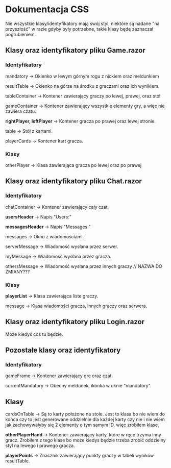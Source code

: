# Dokumentacja CSS

Nie wszystkie klasy/identyfikatory mają swój styl, niektóre są nadane "na przyszłość" w razie gdyby były potrzebne, takie klasy będę zaznaczał pogrubieniem.

## Klasy oraz identyfikatory pliku Game.razor

### Identyfikatory
mandatory -> Okienko w lewym górnym rogu z nickiem oraz meldunkiem

resultTable -> Okienko na górze na środku z graczami oraz ich wynikiem.

tableContainer -> Kontener zawierający graczy po lewej, prawej, oraz stół

gameContainer -> Kontener zawierający wszystkie elementy gry, a więc nie zawiera czatu.

**rightPlayer, leftPlayer** -> Kontener gracza po prawej oraz lewej stronie.

table -> Stół z kartami.

playerCards -> Kontener kart gracza.
### Klasy

otherPlayer -> Klasa zawierająca gracza po lewej oraz po prawej

## Klasy oraz identyfikatory pliku Chat.razor

### Identyfikatory

chatContainer -> Kontener zawierający cały czat.

**usersHeader** -> Napis "Users:"  

**messagesHeader** -> Napis "Messages:"

messages -> Okno z wiadomościami.

serverMessage -> Wiadomość wysłana przez serwer.

myMessage -> Wiadomość wysłana przez gracza.

othersMessage -> Wiadomość wysłana przez innych graczy   // NAZWA DO ZMIANY???

### Klasy

**playerList** -> Klasa zawierająca liste graczy.

message -> Klasa wiadomości gracza, innych graczy oraz serwera.

## Klasy oraz identyfikatory pliku Login.razor

Może kiedyś coś tu będzie.


## Pozostałe klasy oraz identyfikatory

### Identyfikatory

gameFrame -> Kontener zawierający gre oraz czat.

currentMandatory -> Obecny meldunek, ikonka w oknie "mandatory".

## Klasy

cardsOnTable -> Są to karty położone na stole. Jest to klasa bo nie wiem do końca czy to jest generowane oddzielnie dla każdej karty czy nie i nie wiem jak zachowywałyby się 2 elementy o tym samym ID, więc zrobiłem klase.

**otherPlayerHand** -> Kontener zawierający karty, które w ręce trzyma inny gracz. Zrobiłem z tego klase bo może kiedys będzie trzeba zrobić oddzielny styl na lewego i prawego gracza.

**playerPoints** -> Znacznik <Span> zawierający punkty graczy w tabeli wyników resultTable.
